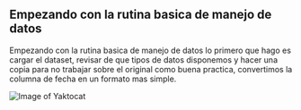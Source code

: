 ## Empezando con la rutina basica de manejo de datos
Empezando con la rutina basica de manejo de datos lo primero que hago es cargar el dataset, revisar de que tipos de datos disponemos y hacer una copia para no trabajar sobre el original como buena practica, convertimos la columna de fecha en un formato mas simple.

![Image of Yaktocat](https://octodex.github.com/images/yaktocat.png)
